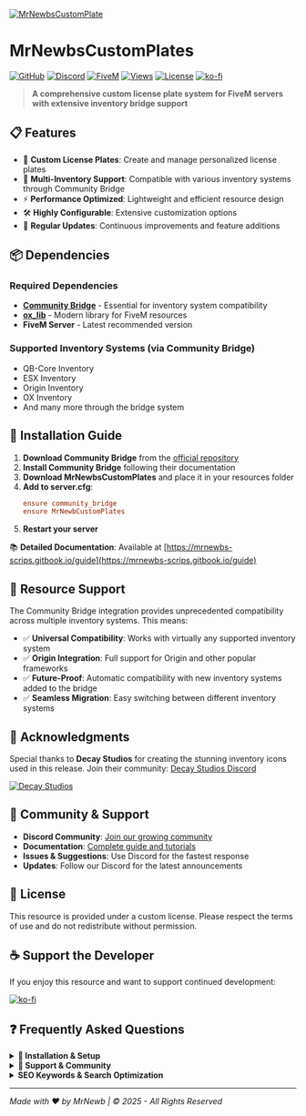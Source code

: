 [![MrNewbsCustomPlate](https://i.imgur.com/UPyWXAs.png)](https://i.imgur.com/UPyWXAs.png)

# MrNewbsCustomPlates

[![GitHub](https://img.shields.io/badge/GitHub-Repository-181717?style=for-the-badge&logo=github)](https://github.com/mrnewb)
[![Discord](https://img.shields.io/badge/Discord-Community-5865F2?style=for-the-badge&logo=discord&logoColor=white)](https://discord.gg/mrnewbscripts)
[![FiveM](https://img.shields.io/badge/FiveM-Resource-F40552?style=for-the-badge&logo=fivem)](https://fivem.net/)
[![Views](https://img.shields.io/badge/Views-1.2K+-brightgreen?style=for-the-badge&logo=eye)](https://github.com/mrnewb)
[![License](https://img.shields.io/badge/License-Custom-blue?style=for-the-badge)](#license)
[![ko-fi](https://ko-fi.com/img/githubbutton_sm.svg)](https://ko-fi.com/R5R76BIM9)

> **A comprehensive custom license plate system for FiveM servers with extensive inventory bridge support**

## 📋 Features

- 🎨 **Custom License Plates**: Create and manage personalized license plates
- 🔗 **Multi-Inventory Support**: Compatible with various inventory systems through Community Bridge
- ⚡ **Performance Optimized**: Lightweight and efficient resource design
- 🛠️ **Highly Configurable**: Extensive customization options
- 🔄 **Regular Updates**: Continuous improvements and feature additions

## 📦 Dependencies

### Required Dependencies
- **[Community Bridge](https://github.com/The-Order-Of-The-Sacred-Framework/community_bridge)** - Essential for inventory system compatibility
- **[ox_lib](https://github.com/overextended/ox_lib)** - Modern library for FiveM resources
- **FiveM Server** - Latest recommended version

### Supported Inventory Systems (via Community Bridge)
- QB-Core Inventory
- ESX Inventory
- Origin Inventory
- OX Inventory
- And many more through the bridge system

## 🚀 Installation Guide

1. **Download Community Bridge** from the [official repository](https://github.com/The-Order-Of-The-Sacred-Framework/community_bridge)
2. **Install Community Bridge** following their documentation
3. **Download MrNewbsCustomPlates** and place it in your resources folder
4. **Add to server.cfg**:
   ```cfg
   ensure community_bridge
   ensure MrNewbCustomPlates
   ```
5. **Restart your server**

📚 **Detailed Documentation**: Available at [https://mrnewbs-scrips.gitbook.io/guide](https://mrnewbs-scrips.gitbook.io/guide)

## 🎯 Resource Support

The Community Bridge integration provides unprecedented compatibility across multiple inventory systems. This means:

- ✅ **Universal Compatibility**: Works with virtually any supported inventory system
- ✅ **Origin Integration**: Full support for Origin and other popular frameworks
- ✅ **Future-Proof**: Automatic compatibility with new inventory systems added to the bridge
- ✅ **Seamless Migration**: Easy switching between different inventory systems

## 🙏 Acknowledgments

Special thanks to **Decay Studios** for creating the stunning inventory icons used in this release. 
Join their community: [Decay Studios Discord](https://discord.gg/yDXZwZPjdN)

[![Decay Studios](https://i.imgur.com/a6n1J4u.png)](https://i.imgur.com/a6n1J4u.png)

## 💬 Community & Support

- **Discord Community**: [Join our growing community](https://discord.gg/mrnewbscripts)
- **Documentation**: [Complete guide and tutorials](https://mrnewbs-scrips.gitbook.io/guide)
- **Issues & Suggestions**: Use Discord for the fastest response
- **Updates**: Follow our Discord for the latest announcements

## 📄 License

This resource is provided under a custom license. Please respect the terms of use and do not redistribute without permission.

## ☕ Support the Developer

If you enjoy this resource and want to support continued development:

[![ko-fi](https://ko-fi.com/img/githubbutton_sm.svg)](https://ko-fi.com/R5R76BIM9)

## ❓ Frequently Asked Questions

<details>
<summary><strong>🔧 Installation & Setup</strong></summary>

### Q: Do I need Community Bridge to use this resource?
**A:** Yes, Community Bridge is a required dependency. This resource will not function without it.

### Q: Which inventory systems are supported?
**A:** Through Community Bridge, we support QB-Core, ESX, Origin, OX Inventory, and many others. The bridge handles compatibility automatically.

### Q: The resource isn't working after installation. What should I do?
**A:** Make sure you have:
1. Installed Community Bridge first
2. Added both resources to your server.cfg in the correct order
3. Restarted your server completely
4. Check the console for any error messages

</details>

<details>
<summary><strong>💬 Support & Community</strong></summary>

### Q: Where can I get help if I have issues?
**A:** Join our Discord community for the fastest support. We have dedicated channels for troubleshooting.

### Q: Can I request new features?
**A:** Absolutely! Join our Discord and share your ideas in the suggestions channel.

### Q: Is this resource free?
**A:** Yes, this resource is free to use. If you enjoy it, consider supporting the developer through Ko-fi.

</details>


<details>
<summary><strong>SEO Keywords & Search Optimization</strong></summary>

**FiveM Scripts:** FiveM scripts • FiveM resources • FiveM development • FiveM server scripts • Custom FiveM scripts • Professional FiveM scripts • FiveM script developer • FiveM lua scripts • Best FiveM scripts • Free FiveM scripts • Quality FiveM scripts • Custom plate scripts

**Custom License Plates:** FiveM custom plates • License plate FiveM • Custom license plates • Personalized plates • Vehicle customization • Plate customization • Custom vehicle plates • License plate system • Vehicle registration • Plate designer • Custom car plates • Unique license plates

**Vehicle Systems:** Vehicle customization • Car modification • Vehicle accessories • Automotive scripts • Vehicle enhancement • Car personalization • Vehicle identity • Registration systems • Vehicle branding • Automotive roleplay

**Framework Compatibility:** ESX scripts • QBCore scripts • Qbox scripts • QBX scripts • QB-Core resources • Multi-framework scripts • ESX resources • QBCore resources • Framework compatibility • Universal FiveM scripts • Cross-framework development • ESX QBCore Qbox compatibility

**Plate Management:** Plate creation • License management • Vehicle plates • Plate templates • Custom designs • Plate editor • Registration plates • Personalized registration • Vehicle identification • Plate workshop

**Free Resources:** Free FiveM scripts • Open source FiveM • Community FiveM scripts • No escrow FiveM • Unencrypted scripts • Community resources • Free roleplay scripts • Open source roleplay • Community driven development

**Roleplay Enhancement:** GTA V roleplay • GTA RP scripts • Roleplay server scripts • RP server resources • Immersive roleplay • Professional roleplay scripts • Roleplay enhancement tools • Vehicle roleplay • Automotive roleplay

**Multi-Location Systems:** Multiple shops • Multi-location scripts • Shop networks • Business chains • Location management • Map integration • Blip systems • Multi-point systems

**Time-Based Features:** Scheduled operations • Time-based scripts • Business hours • Operating schedules • Timed availability • Schedule management • Time controls

**Technical Features:** Lua programming • Lua scripting • FiveM development • Lightweight scripts • Performance optimization • Community Bridge integration • Ox Library integration • Modern framework support

**Search Tags:** `fivem-scripts` `custom-plates` `license-plates` `vehicle-customization` `esx-scripts` `qbcore-scripts` `qbox-scripts` `qbx-scripts` `vehicle-scripts` `plate-system` `car-modification` `automotive-scripts` `free-fivem` `lua-programming` `gta5-roleplay` `roleplay-scripts` `vehicle-system` `customization-system` `fivem-resources` `open-source` `multi-framework` `professional-scripts` `community-bridge` `ox-lib` `qb-core` `qbox` `qbx` `free` `script` `mrnewb` `community_bridge` `platechanger` `plate`

</details>

---

*Made with ❤️ by MrNewb | © 2025 - All Rights Reserved*
